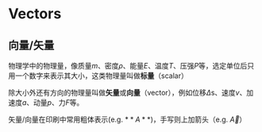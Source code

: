 # Vectors

## 向量/矢量



物理学中的物理量，像质量$m$、密度$ρ$、能量$E$、温度$T$、压强$P$等，选定单位后只用一个数字来表示其大小，这类物理量叫做**标量**（scalar）

除大小外还有方向的物理量叫做**矢量**或**向量**（vector），例如位移$\Delta$s、速度$v$、加速度$a$、动量$p$、力$F$等。

矢量/向量在印刷中常用粗体表示(e.g. $**A**$)，手写则上加箭头（e.g. $\overrightarrow{A}$）
